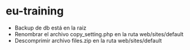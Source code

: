 # eu-training

- Backup de db está en la raiz
- Renombrar el archivo copy_setting.php en la ruta web/sites/default
- Descomprimir archivo files.zip en la ruta web/sites/default